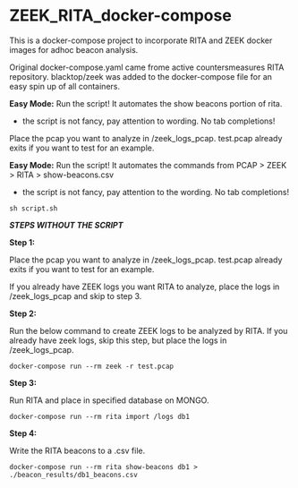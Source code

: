 # ZEEK_RITA_docker-compose

This is a docker-compose project to incorporate RITA and ZEEK docker images for adhoc beacon analysis.

Original docker-compose.yaml came frome active countersmeasures RITA repository. 
blacktop/zeek was added to the docker-compose file for an easy spin up of all containers.


**Easy Mode:** Run the script! It automates the show beacons portion of rita.
* the script is not fancy, pay attention to wording. No tab completions!

Place the pcap you want to analyze in /zeek_logs_pcap. 
test.pcap already exits if you want to test for an example.

**Easy Mode:** Run the script! It automates the commands from PCAP > ZEEK > RITA > show-beacons.csv
* the script is not fancy, pay attention to the wording. No tab completions!

``` sh script.sh ```


***STEPS WITHOUT THE SCRIPT***

**Step 1:** 

Place the pcap you want to analyze in /zeek_logs_pcap. 
test.pcap already exits if you want to test for an example.

If you already have ZEEK logs you want RITA to analyze, place the logs in /zeek_logs_pcap and skip to step 3. 


**Step 2:**

Run the below command to create ZEEK logs to be analyzed by RITA. 
If you already have zeek logs, skip this step, but place the logs in /zeek_logs_pcap. 

```docker-compose run --rm zeek -r test.pcap```


**Step 3:**

Run RITA and place in specified database on MONGO.

```docker-compose run --rm rita import /logs db1```


**Step 4:** 

Write the RITA beacons to a .csv file.

```docker-compose run --rm rita show-beacons db1 > ./beacon_results/db1_beacons.csv```
